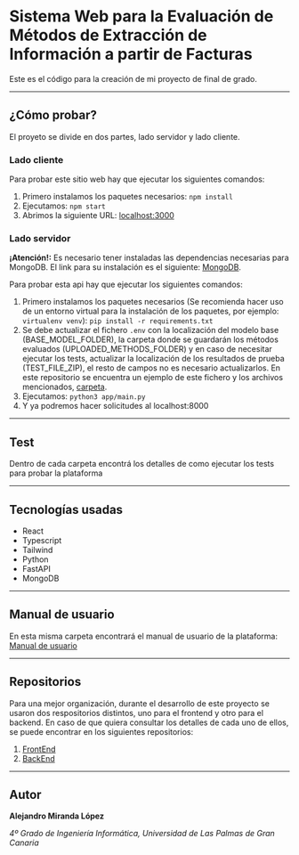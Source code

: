 # Sistema Web para la Evaluación de Métodos de Extracción de Información a partir de Facturas

Este es el código para la creación de mi proyecto de final de grado.

---

## ¿Cómo probar?
El proyeto se divide en dos partes, lado servidor y lado cliente.

### Lado cliente
Para probar este sitio web hay que ejecutar los siguientes comandos:
1. Primero instalamos los paquetes necesarios:
`npm install`
2. Ejecutamos:
`npm start`
3. Abrimos la siguiente URL: [localhost:3000](http://localhost:3000/)

### Lado servidor
<b>¡Atención!:</b> Es necesario tener instaladas las dependencias necesarias para MongoDB. El link para su instalación es el siguiente: [MongoDB](https://www.mongodb.com/try/download/community).

Para probar esta api hay que ejecutar los siguientes comandos:
1. Primero instalamos los paquetes necesarios (Se recomienda hacer uso de un entorno virtual para la instalación de los paquetes, por ejemplo: `virtualenv venv`):
`pip install -r requirements.txt`
2. Se debe actualizar el fichero `.env` con la localización del modelo base (BASE_MODEL_FOLDER), la carpeta donde se guardarán los métodos evaluados (UPLOADED_METHODS_FOLDER) y en caso de necesitar ejecutar los tests, actualizar la localización de los resultados de prueba (TEST_FILE_ZIP), el resto de campos no es necesario actualizarlos. En este repositorio se encuentra un ejemplo de este fichero y los archivos mencionados, [carpeta](./tfg-backend/evaluation_examples/).
3. Ejecutamos:
`python3 app/main.py`
4. Y ya podremos hacer solicitudes al localhost:8000

---

## Test
Dentro de cada carpeta encontrá los detalles de como ejecutar los tests para probar la plataforma

---

## Tecnologías usadas
* React
* Typescript
* Tailwind
* Python
* FastAPI
* MongoDB

---

## Manual de usuario
En esta misma carpeta encontrará el manual de usuario de la plataforma: [Manual de usuario](Manual_Usuario.pdf)

---

## Repositorios
Para una mejor organización, durante el desarrollo de este proyecto se usaron dos respositorios distintos, uno para el frontend y otro para el backend. En caso de que quiera consultar los detalles de cada uno de ellos, se puede encontrar en los siguientes repositorios:
1. [FrontEnd](https://github.com/alemiranda1105/tfg-frontend)
2. [BackEnd](https://github.com/alemiranda1105/tfg-backend)

---

## Autor
__Alejandro Miranda López__

_4º Grado de Ingeniería Informática, Universidad de Las Palmas de Gran Canaria_
